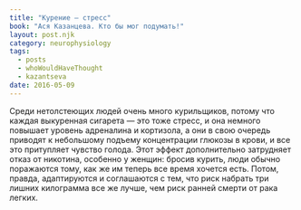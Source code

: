 ```yaml
---
title: "Курение – стресс"
book: "Ася Казанцева. Кто бы мог подумать!"
layout: post.njk
category: neurophysiology
tags:
  - posts
  - whoWouldHaveThought
  - kazantseva
date: 2016-05-09
---
```


Среди нетолстеющих людей очень много курильщиков, потому что каждая выкуренная сигарета — это тоже стресс, и она немного повышает уровень адреналина и кортизола, а они в свою очередь приводят к небольшому подъему концентрации глюкозы в крови, и все это притупляет чувство голода. Этот эффект дополнительно затрудняет отказ от никотина, особенно у женщин: бросив курить, люди обычно поражаются тому, как же им теперь все время хочется есть. Потом, правда, адаптируются и соглашаются с тем, что риск набрать три лишних килограмма все же лучше, чем риск ранней смерти от рака легких.

